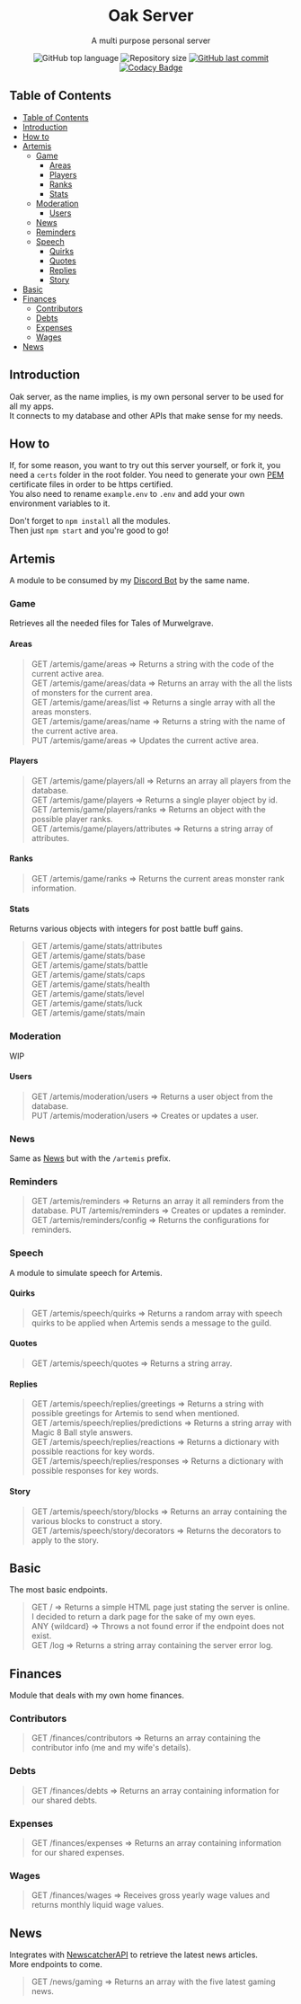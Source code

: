 <h1 align="center">
  Oak Server<br>
</h1>

<p align="center">A multi purpose personal server</p>

<p align="center">
  <img alt="GitHub top language" src="https://img.shields.io/github/languages/top/JohnnyOak85/oak-server.svg">

  <img alt="Repository size" src="https://img.shields.io/github/repo-size/JohnnyOak85/oak-server.svg">

  <a href="https://github.com/JohnnyOak85/oak-server/commits/master">
    <img alt="GitHub last commit" src="https://img.shields.io/github/last-commit/JohnnyOak85/oak-server.svg">
  </a>

 <a href="https://www.codacy.com/gh/JohnnyOak85/oak-server/dashboard?utm_source=github.com&amp;utm_medium=referral&amp;utm_content=JohnnyOak85/oak-server&amp;utm_campaign=Badge_Grade">
    <img alt="Codacy Badge" src="https://app.codacy.com/project/badge/Grade/265c8b59fc5a481f8f83733eb7cd15a4"/>
 </a>
</p>

## Table of Contents

- [Table of Contents](#table-of-contents)
- [Introduction](#introduction)
- [How to](#how-to)
- [Artemis](#artemis)
  - [Game](#game)
    - [Areas](#areas)
    - [Players](#players)
    - [Ranks](#ranks)
    - [Stats](#stats)
  - [Moderation](#moderation)
    - [Users](#users)
  - [News](#news)
  - [Reminders](#reminders)
  - [Speech](#speech)
    - [Quirks](#quirks)
    - [Quotes](#quotes)
    - [Replies](#replies)
    - [Story](#story)
- [Basic](#basic)
- [Finances](#finances)
  - [Contributors](#contributors)
  - [Debts](#debts)
  - [Expenses](#expenses)
  - [Wages](#wages)
- [News](#news-1)

## Introduction

Oak server, as the name implies, is my own personal server to be used for all my apps.  
It connects to my database and other APIs that make sense for my needs.

## How to

If, for some reason, you want to try out this server yourself, or fork it, you need a `certs` folder in the root folder. You need to generate your own [PEM](https://www.howtogeek.com/devops/what-is-a-pem-file-and-how-do-you-use-it/) certificate files in order to be https certified.  
You also need to rename `example.env` to `.env` and add your own environment variables to it.

Don't forget to `npm install` all the modules.  
Then just `npm start` and you're good to go!

## Artemis

A module to be consumed by my [Discord Bot](https://github.com/JohnnyOak85/artemis) by the same name.

### Game

Retrieves all the needed files for Tales of Murwelgrave.

#### Areas

> GET /artemis/game/areas => Returns a string with the code of the current active area.  
> GET /artemis/game/areas/data => Returns an array with the all the lists of monsters for the current area.  
> GET /artemis/game/areas/list => Returns a single array with all the areas monsters.  
> GET /artemis/game/areas/name => Returns a string with the name of the current active area.  
> PUT /artemis/game/areas => Updates the current active area.

#### Players

> GET /artemis/game/players/all => Returns an array all players from the database.  
> GET /artemis/game/players => Returns a single player object by id.  
> GET /artemis/game/players/ranks => Returns an object with the possible player ranks.  
> GET /artemis/game/players/attributes => Returns a string array of attributes.

#### Ranks

> GET /artemis/game/ranks => Returns the current areas monster rank information.

#### Stats

Returns various objects with integers for post battle buff gains.

> GET /artemis/game/stats/attributes  
> GET /artemis/game/stats/base  
> GET /artemis/game/stats/battle  
> GET /artemis/game/stats/caps  
> GET /artemis/game/stats/health  
> GET /artemis/game/stats/level  
> GET /artemis/game/stats/luck  
> GET /artemis/game/stats/main

### Moderation

WIP

#### Users

> GET /artemis/moderation/users => Returns a user object from the database.  
> PUT /artemis/moderation/users => Creates or updates a user.

### News

Same as [News](#news) but with the `/artemis` prefix.

### Reminders

> GET /artemis/reminders => Returns an array it all reminders from the database.
> PUT /artemis/reminders => Creates or updates a reminder.
> GET /artemis/reminders/config => Returns the configurations for reminders.

### Speech

A module to simulate speech for Artemis.

#### Quirks

> GET /artemis/speech/quirks => Returns a random array with speech quirks to be applied when Artemis sends a message to the guild.

#### Quotes

> GET /artemis/speech/quotes => Returns a string array.

#### Replies

> GET /artemis/speech/replies/greetings => Returns a string with possible greetings for Artemis to send when mentioned.  
> GET /artemis/speech/replies/predictions => Returns a string array with Magic 8 Ball style answers.  
> GET /artemis/speech/replies/reactions => Returns a dictionary with possible reactions for key words.  
> GET /artemis/speech/replies/responses => Returns a dictionary with possible responses for key words.

#### Story

> GET /artemis/speech/story/blocks => Returns an array containing the various blocks to construct a story.  
> GET /artemis/speech/story/decorators => Returns the decorators to apply to the story.

## Basic

The most basic endpoints.

> GET / => Returns a simple HTML page just stating the server is online. I decided to return a dark page for the sake of my own eyes.  
> ANY {wildcard} => Throws a not found error if the endpoint does not exist.  
> GET /log => Returns a string array containing the server error log.

## Finances

Module that deals with my own home finances.

### Contributors

> GET /finances/contributors => Returns an array containing the contributor info (me and my wife's details).

### Debts

> GET /finances/debts => Returns an array containing information for our shared debts.

### Expenses

> GET /finances/expenses => Returns an array containing information for our shared expenses.

### Wages

> GET /finances/wages => Receives gross yearly wage values and returns monthly liquid wage values.

## News

Integrates with [NewscatcherAPI](https://newscatcherapi.com/) to retrieve the latest news articles.  
More endpoints to come.

> GET /news/gaming => Returns an array with the five latest gaming news.
